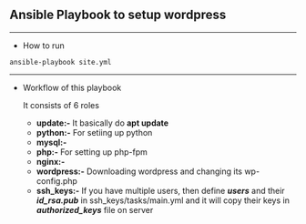 ## Ansible Playbook to setup wordpress
---
- How to run
```
ansible-playbook site.yml
```
--- 

- Workflow of this playbook

   It consists of 6 roles
   - **update:-**   It basically do **apt update**
   - **python:-**   For setiing up python
   - **mysql:-**   
   - **php:-**      For setting up php-fpm
   - **nginx:-**   
   - **wordpress:-**   Downloading wordpress and changing its wp-config.php
   - **ssh_keys:-**   If you have multiple users, then define ***users*** and their ***id_rsa.pub*** in ssh_keys/tasks/main.yml                        and it will copy their keys in ***authorized_keys*** file on server   
